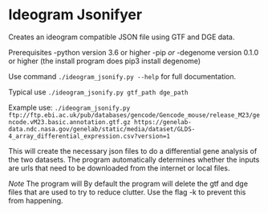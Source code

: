 # Ideogram Jsonifyer

Creates an ideogram compatible JSON file using GTF and DGE data.

Prerequisites
-python version 3.6 or higher
-pip *or* 
-degenome version 0.1.0 or higher
(the install program does pip3 install degenome)

Use command ```./ideogram_jsonify.py --help``` for full documentation.

Typical use
```./ideogram_jsonify.py gtf_path dge_path```

Example use:
```./ideogram_jsonify.py ftp://ftp.ebi.ac.uk/pub/databases/gencode/Gencode_mouse/release_M23/gencode.vM23.basic.annotation.gtf.gz https://genelab-data.ndc.nasa.gov/genelab/static/media/dataset/GLDS-4_array_differential_expression.csv?version=1```

This will create the necessary json files to do a differential gene analysis of the two datasets. The program automatically determines whether the inputs are urls that need to be downloaded from the internet or local files.

*Note* The program will By default the program will delete the gtf and dge files that are used to try to reduce clutter. Use the flag -k to prevent this from happening.

